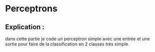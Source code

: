 # Perceptrons

## Explication : 

dans cette partie je code un perceptron simple avec une entrée et une sortie pour faire de la classification en 2 classes très simple.
